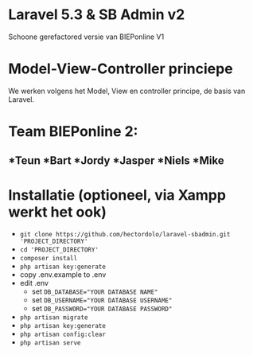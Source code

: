 # Laravel 5.3 & SB Admin v2

Schoone gerefactored versie van BIEPonline V1

# Model-View-Controller princiepe

We werken volgens het Model, View en controller principe, de basis van Laravel.

# Team BIEPonline 2:

## *Teun *Bart *Jordy *Jasper *Niels *Mike

# Installatie (optioneel, via Xampp werkt het ook)

* `git clone https://github.com/hectordolo/laravel-sbadmin.git 'PROJECT_DIRECTORY'`
* `cd 'PROJECT_DIRECTORY'`
* `composer install`
* `php artisan key:generate`
* copy .env.example to .env
* edit .env
    * set `DB_DATABASE="YOUR DATABASE NAME"`
    * set `DB_USERNAME="YOUR DATABASE USERNAME"`
    * set `DB_PASSWORD="YOUR DATABASE PASSWORD"`
* `php artisan migrate`
* `php artisan key:generate`
* `php artisan config:clear`
* `php artisan serve`
